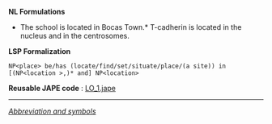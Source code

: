 __NL Formulations__ 



* The school is located in Bocas Town.* T-cadherin is located in the nucleus and in the centrosomes.


  

__LSP Formalization__ 




```
NP<place> be/has (locate/find/set/situate/place/(a site)) in [(NP<location >,)* and] NP<location>

```


__Reusable JAPE code__ 
 :
 [LO\_1.jape](../../images/b/b8/LO_1.jape "LO 1.jape") 





---



_[Abbreviation and symbols](../../Community/LSPSymbols "Community:LSPSymbols")_